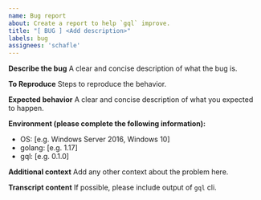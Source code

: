 ```yaml
---
name: Bug report
about: Create a report to help `gql` improve.
title: "[ BUG ] <Add description>"
labels: bug
assignees: 'schafle'
---
```


**Describe the bug**
A clear and concise description of what the bug is.

**To Reproduce**
Steps to reproduce the behavior.

**Expected behavior**
A clear and concise description of what you expected to happen.

**Environment (please complete the following information):**
 - OS: [e.g. Windows Server 2016, Windows 10]
 - golang: [e.g. 1.17]
 - gql: [e.g. 0.1.0]

**Additional context**
Add any other context about the problem here.
 
**Transcript content**
If possible, please include output of `gql` cli.